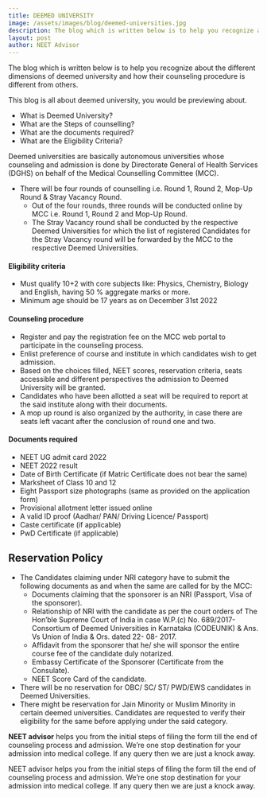 ```yaml
---
title: DEEMED UNIVERSITY
image: /assets/images/blog/deemed-universities.jpg
description: The blog which is written below is to help you recognize about the different dimensions of deemed university and how their counseling procedure is different from others.
layout: post
author: NEET Advisor
---
```


The blog which is written below is to help you recognize about the different dimensions of deemed university and how their counseling procedure is different from others.

This blog is all about deemed university, you would be previewing about.
- What is Deemed University?
- What are the Steps of counselling?
- What are the documents required?
- What are the Eligibility Criteria?

Deemed universities are basically autonomous universities whose counseling and admission is done by Directorate General of Health Services (DGHS) on behalf of the Medical Counselling Committee (MCC).

- There will be four rounds of counselling i.e. Round 1, Round 2, Mop-Up Round & Stray Vacancy Round.
    - Out of the four rounds, three rounds will be conducted online by MCC i.e. Round 1, Round 2 and Mop-Up Round. 
    - The Stray Vacancy round shall be conducted by the respective Deemed Universities for which the list of registered Candidates for the Stray Vacancy round will be forwarded by the MCC to the respective Deemed Universities.

#### Eligibility criteria
- Must qualify 10+2 with core subjects like: Physics, Chemistry, Biology and English, having 50 % aggregate marks or more.
- Minimum age should be 17 years as on December 31st 2022

#### Counseling procedure
- Register and pay the registration fee on the MCC web portal to participate in the counseling process.
- Enlist preference of course and institute in which candidates wish to get admission.
- Based on the choices filled, NEET scores, reservation criteria, seats accessible and different perspectives the admission to Deemed University will be granted.
- Candidates who have been allotted a seat will be required to report at the said institute along with their documents. 
- A mop up round is also organized by the authority, in case there are seats left vacant after the conclusion of round one and two.

#### Documents required
- NEET UG admit card 2022
- NEET 2022 result
- Date of Birth Certificate (if Matric Certificate does not bear the same)
- Marksheet of Class 10 and 12
- Eight Passport size photographs (same as provided on the application form)
- Provisional allotment letter issued online
- A valid ID proof (Aadhar/ PAN/ Driving Licence/ Passport)
- Caste certificate (if applicable)
- PwD Certificate (if applicable)

## Reservation Policy
- The Candidates claiming under NRI category have to submit the following documents as and when the same are called for by the MCC: 
    - Documents claiming that the sponsorer is an NRI (Passport, Visa of the sponsorer). 
    - Relationship of NRI with the candidate as per the court orders of The Hon’ble Supreme Court of India in case W.P.(c) No. 689/2017- Consortium of Deemed Universities in Karnataka (CODEUNIK) & Ans. Vs Union of India & Ors. dated 22- 08- 2017.
    - Affidavit from the sponsorer that he/ she will sponsor the entire course fee of the candidate duly notarized.
    - Embassy Certificate of the Sponsorer (Certificate from the Consulate).
    - NEET Score Card of the candidate. 
- There will be no reservation for OBC/ SC/ ST/ PWD/EWS candidates in Deemed Universities.
- There might be reservation for Jain Minority or Muslim Minority in certain deemed universities. Candidates are requested to verify their eligibility for the same before applying under the said category.

**NEET advisor** helps you from the initial steps of filing the form till the end of counseling process and admission. We’re one stop destination for your admission into medical college. If any query then we are just a knock away.

NEET advisor helps you from the initial steps of filing the form till the end of counseling process and admission. We’re one stop destination for your admission into medical college. If any query then we are just a knock away.